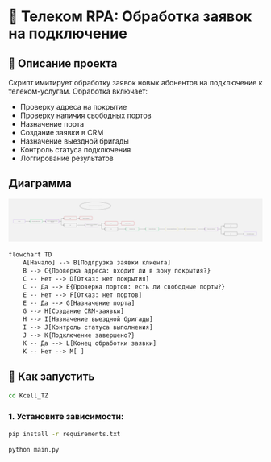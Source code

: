 # 📡 Телеком RPA: Обработка заявок на подключение

## 📌 Описание проекта

Скрипт имитирует обработку заявок новых абонентов на подключение к телеком-услугам. Обработка включает:

- Проверку адреса на покрытие
- Проверку наличия свободных портов
- Назначение порта
- Создание заявки в CRM
- Назначение выездной бригады
- Контроль статуса подключения
- Логгирование результатов


## Диаграмма
![Диаграмма бизнес-процесса](img.png)

```mermaid
flowchart TD
    A[Начало] --> B[Подгрузка заявки клиента]
    B --> C{Проверка адреса: входит ли в зону покрытия?}
    C -- Нет --> D[Отказ: нет покрытия]
    C -- Да --> E{Проверка портов: есть ли свободные порты?}
    E -- Нет --> F[Отказ: нет портов]
    E -- Да --> G[Назначение порта]
    G --> H[Создание CRM-заявки]
    H --> I[Назначение выездной бригады]
    I --> J[Контроль статуса выполнения]
    J --> K{Подключение завершено?}
    K -- Да --> L[Конец обработки заявки]
    K -- Нет --> M[ ]
```

## 🚀 Как запустить
```bash 
cd Kcell_TZ
```
### 1. Установите зависимости:

```bash
pip install -r requirements.txt
```
```bash
python main.py
```